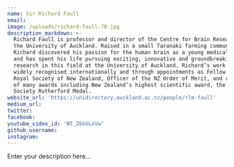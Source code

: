 ```yaml
---
name: Sir Richard Faull
email:
image: /uploads/richard-faull-70.jpg
description_markdown: >-
  Richard Faull is professor and director of the Centre for Brain Research at
  the University of Auckland. Raised in a small Taranaki farming community,
  Richard discovered his passion for the human brain as a young medical student
  and has spent his life pursuing exciting, innovative and groundbreaking
  research in this field at the University of Auckland. Richard’s work has been
  widely recognised internationally and through appointments as Fellow of the
  Royal Society of New Zealand, Officer of the NZ Order of Merit, and receiving
  of many awards including New Zealand’s highest scientific award, the Royal
  Society Rutherford Medal.
website_url: 'https://unidirectory.auckland.ac.nz/people/rlm-faull'
medium_url:
twitter:
facebook:
youtube_video_id: 'NT_Z6kULoVw'
github_username:
instagram:
---
```


Enter your description here...
